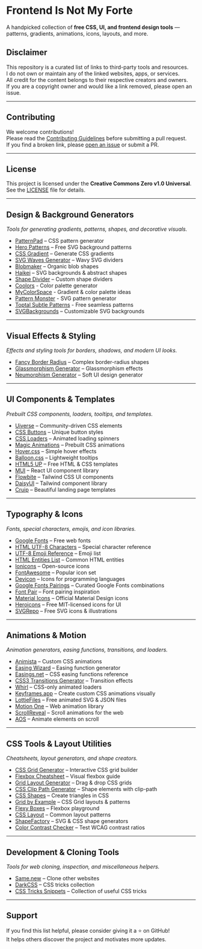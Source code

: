# Frontend Is Not My Forte
A handpicked collection of **free CSS, UI, and frontend design tools** — patterns, gradients, animations, icons, layouts, and more.

## Disclaimer
This repository is a curated list of links to third-party tools and resources.  
I do not own or maintain any of the linked websites, apps, or services.  
All credit for the content belongs to their respective creators and owners.  
If you are a copyright owner and would like a link removed, please open an issue.

---

## Contributing
We welcome contributions!  
Please read the [Contributing Guidelines](CONTRIBUTING.md) before submitting a pull request.  
If you find a broken link, please [open an issue](../../issues) or submit a PR.

---

## License
This project is licensed under the **Creative Commons Zero v1.0 Universal**.  
See the [LICENSE](LICENSE) file for details.

---

## Design & Background Generators
*Tools for generating gradients, patterns, shapes, and decorative visuals.*  
- [PatternPad](https://patternpad.com/) – CSS pattern generator  
- [Hero Patterns](https://www.heropatterns.com/) – Free SVG background patterns  
- [CSS Gradient](https://cssgradient.io/) – Generate CSS gradients  
- [SVG Waves Generator](https://getwaves.io/) – Wavy SVG dividers  
- [Blobmaker](https://www.blobmaker.app/) – Organic blob shapes  
- [Haikei](https://app.haikei.app/) – SVG backgrounds & abstract shapes  
- [Shape Divider](https://www.shapedivider.app/) – Custom shape dividers
- [Coolors](https://coolors.co/) - Color palette generator
- [MyColorSpace](https://mycolor.space/) - Gradient & color palette ideas
- [Pattern Monster](https://pattern.monster/) - SVG pattern generator
- [Toptal Subtle Patterns](https://www.toptal.com/designers/subtlepatterns/) - Free seamless patterns
- [SVGBackgrounds](https://www.svgbackgrounds.com/) – Customizable SVG backgrounds

---

## Visual Effects & Styling
*Effects and styling tools for borders, shadows, and modern UI looks.*  
- [Fancy Border Radius](https://9elements.github.io/fancy-border-radius/) – Complex border-radius shapes  
- [Glassmorphism Generator](https://hype4.academy/tools/glassmorphism-generator) – Glassmorphism effects  
- [Neumorphism Generator](https://neumorphism.io/) – Soft UI design generator  

---

## UI Components & Templates
*Prebuilt CSS components, loaders, tooltips, and templates.*  
- [Uiverse](https://uiverse.io/) – Community-driven CSS elements  
- [CSS Buttons](https://cssbuttons.io/) – Unique button styles  
- [CSS Loaders](https://cssloaders.github.io/) – Animated loading spinners  
- [Magic Animations](https://www.minimamente.com/project/magic/) – Prebuilt CSS animations  
- [Hover.css](https://ianlunn.github.io/Hover/) – Simple hover effects  
- [Balloon.css](https://kazzkiq.github.io/balloon.css/) – Lightweight tooltips  
- [HTML5 UP](https://html5up.net/) – Free HTML & CSS templates
- [MUI](https://mui.com/) – React UI component library  
- [Flowbite](https://flowbite.com/) – Tailwind CSS UI components  
- [DaisyUI](https://daisyui.com/) – Tailwind component library  
- [Cruip](https://cruip.com/) – Beautiful landing page templates 

---

## Typography & Icons
*Fonts, special characters, emojis, and icon libraries.*  
- [Google Fonts](https://fonts.google.com/) – Free web fonts  
- [HTML UTF-8 Characters](https://www.w3schools.com/charsets/ref_utf_basic_latin.asp) – Special character reference  
- [UTF-8 Emoji Reference](https://www.w3schools.com/charsets/ref_emoji_smileys.asp) – Emoji list  
- [HTML Entities List](https://www.w3schools.com/charsets/ref_html_entities_a.asp) – Common HTML entities  
- [Ionicons](https://ionic.io/ionicons) – Open-source icons  
- [FontAwesome](https://fontawesome.com/) – Popular icon set  
- [Devicon](https://devicon.dev/) – Icons for programming languages
- [Google Fonts Pairings](https://fonts.google.com/knowledge/using_type/creating_type_harmony) – Curated Google Fonts combinations  
- [Font Pair](https://fontpair.co/) – Font pairing inspiration  
- [Material Icons](https://fonts.google.com/icons) – Official Material Design icons  
- [Heroicons](https://heroicons.com/) – Free MIT-licensed icons for UI  
- [SVGRepo](https://www.svgrepo.com/) – Free SVG icons & illustrations 

---

## Animations & Motion
*Animation generators, easing functions, transitions, and loaders.*  
- [Animista](https://animista.net/) – Custom CSS animations  
- [Easing Wizard](https://easingwizard.com/) – Easing function generator  
- [Easings.net](https://easings.net/) – CSS easing functions reference  
- [CSS3 Transitions Generator](https://www.css3maker.com/css3-transition.html) – Transition effects  
- [Whirl](https://whirl.netlify.app/) – CSS-only animated loaders
- [Keyframes.app](https://keyframes.app/) – Create custom CSS animations visually  
- [LottieFiles](https://lottiefiles.com/) – Free animated SVG & JSON files  
- [Motion One](https://motion.dev/) – Web animation library  
- [ScrollReveal](https://scrollrevealjs.org/) – Scroll animations for the web  
- [AOS](https://michalsnik.github.io/aos/) – Animate elements on scroll

---

## CSS Tools & Layout Utilities
*Cheatsheets, layout generators, and shape creators.*  
- [CSS Grid Generator](https://cssgrid-generator.netlify.app/) – Interactive CSS grid builder  
- [Flexbox Cheatsheet](https://flexbox.malven.co/) – Visual flexbox guide  
- [Grid Layout Generator](https://layout.bradwoods.io/) – Drag & drop CSS grids  
- [CSS Clip Path Generator](https://bennettfeely.com/clippy/) – Shape elements with clip-path  
- [CSS Shapes](https://css-tricks.com/the-shapes-of-css/) – Create triangles in CSS
- [Grid by Example](https://gridbyexample.com/) – CSS Grid layouts & patterns  
- [Flexy Boxes](https://the-echoplex.net/flexyboxes/) – Flexbox playground  
- [CSS Layout](https://csslayout.io/) – Common layout patterns  
- [ShapeFactory](https://shapefactory.co/) – SVG & CSS shape generators  
- [Color Contrast Checker](https://contrast-ratio.com/) – Test WCAG contrast ratios

---

## Development & Cloning Tools
*Tools for web cloning, inspection, and miscellaneous helpers.*  
- [Same.new](https://same.new/) – Clone other websites  
- [DarkCSS](https://darkcssweb.com/) – CSS tricks collection
- [CSS Tricks Snippets](https://css-tricks.com/snippets/css/) – Collection of useful CSS tricks

---

##  Support
If you find this list helpful, please consider giving it a ⭐ on GitHub!  
It helps others discover the project and motivates more updates.

